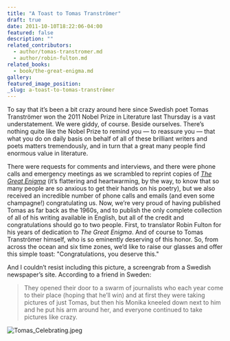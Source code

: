 ```yaml
---
title: "A Toast to Tomas Tranströmer"
draft: true
date: 2011-10-10T18:22:06-04:00
featured: false
description: ""
related_contributors:
  - author/tomas-transtromer.md
  - author/robin-fulton.md
related_books:
  - book/the-great-enigma.md
gallery:
featured_image_position: 
_slug: a-toast-to-tomas-tranströmer
---
```


To say that it’s been a bit crazy around here since Swedish poet Tomas Tranströmer won the 2011 Nobel Prize in Literature last Thursday is a vast understatement. We were giddy, of course. Beside ourselves. There’s nothing quite like the Nobel Prize to remind you — to reassure you — that what you do on daily basis on behalf of all of these brilliant writers and poets matters tremendously, and in turn that a great many people find enormous value in literature. 

There were requests for comments and interviews, and there were phone calls and emergency meetings as we scrambled to reprint copies of [_The Great Enigma_](http://ndbooks.com/book/the-great-enigma) (it’s flattering and heartwarming, by the way, to know that so many people are so anxious to get their hands on his poetry), but we also received an incredible number of phone calls and emails (and even some champagne!) congratulating us. Now, we’re very proud of having published Tomas as far back as the 1960s, and to publish the only complete collection of all of his writing available in English, but all of the credit and congratulations should go to two people. First, to translator Robin Fulton for his years of dedication to _The Great Enigma_. And of course to Tomas Tranströmer himself, who is so eminently deserving of this honor. So, from across the ocean and six time zones, we’d like to raise our glasses and offer this simple toast: "Congratulations, you deserve this." 

And I couldn’t resist including this picture, a screengrab from a Swedish newspaper’s site. According to a friend in Sweden:

> They opened their door to a swarm of journalists who each year come to their place (hoping that he’ll win) and at first they were taking pictures of just Tomas, but then his Monika kneeled down next to him and he put his arm around her, and everyone continued to take pictures like crazy.

![Tomas_Celebrating.jpeg](http://ndbooks.com/images/uploads/Tomas_Celebrating.jpeg)

